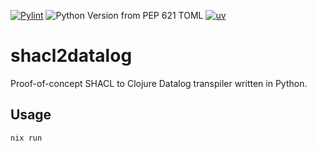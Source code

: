 [![Pylint](https://github.com/poppy-io/SHACLog/actions/workflows/pylint.yml/badge.svg)](https://github.com/poppy-io/SHACLog/actions/workflows/pylint.yml)
![Python Version from PEP 621 TOML](https://img.shields.io/python/required-version-toml?tomlFilePath=https%3A%2F%2Fraw.githubusercontent.com%2Fpoppy-io%2FSHACLog%2Frefs%2Fheads%2Fmain%2Fpyproject.toml)
[![uv](https://img.shields.io/endpoint?url=https://raw.githubusercontent.com/astral-sh/uv/main/assets/badge/v0.json)](https://github.com/astral-sh/uv)

# shacl2datalog
Proof-of-concept SHACL to Clojure Datalog transpiler written in Python.

## Usage
```nix run```